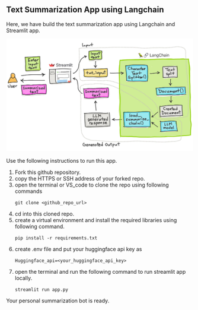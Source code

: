 ## Text Summarization App using Langchain

Here, we have build the text summarization app using Langchain and Streamlit app.

![text_summarization_pipeline](image_summarization.jpg)

Use the following instructions to run this app.

1. Fork this github repository.
2. copy the HTTPS or SSH address of your forked repo. 
3. open the terminal or VS_code to clone the repo using following commands
    ```
    git clone <github_repo_url>
    ```
4. cd into this cloned repo.
5. create a virtual environment and install the required libraries using following command.
    ```
    pip install -r requirements.txt
    ```
6. create .env file and put your huggingface api key as 
    ```
    Huggingface_api=<your_huggingface_api_key>
    ```
7. open the terminal and run the following command to run streamlit app locally.
    ```
    streamlit run app.py
    ```

Your personal summarization bot is ready. 